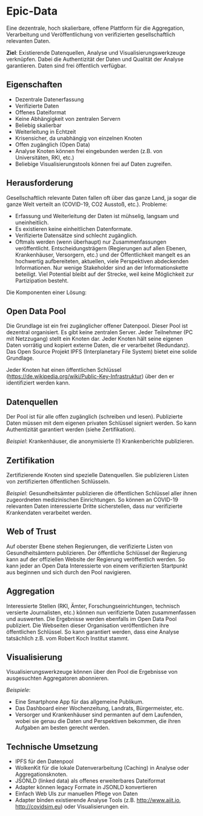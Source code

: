 # Epic-Data
Eine dezentrale, hoch skalierbare, offene Plattform für die Aggregation, Verarbeitung und Veröffentlichung von verifizierten gesellschaftlich relevanten Daten. 

**Ziel**: Existierende Datenquellen, Analyse und Visualisierungswerkzeuge verknüpfen. Dabei die Authentizität der Daten und Qualität der Analyse garantieren. Daten sind frei öffentlich verfügbar.

## Eigenschaften
* Dezentrale Datenerfassung
* Verifizierte Daten
* Offenes Dateiformat
* Keine Abhängigkeit von zentralen Servern
* Beliebig skalierbar
* Weiterleitung in Echtzeit
* Krisensicher, da unabhängig von einzelnen Knoten
* Offen zugänglich (Open Data)
* Analyse Knoten können frei eingebunden werden (z.B. von Universitäten, RKI, etc.)
* Beliebige Visualisierungstools können frei auf Daten zugreifen.

## Herausforderung
Gesellschaftlich relevante Daten fallen oft über das ganze Land, ja sogar die ganze Welt verteilt an (COVID-19, CO2 Ausstoß, etc.). Probleme:
* Erfassung und Weiterleitung der Daten ist mühselig, langsam und uneinheitlich.
* Es existieren keine einheitlichen Datenformate.
* Verifizierte Datensätze sind schlecht zugänglich.
* Oftmals werden (wenn überhaupt) nur Zusammenfassungen veröffentlicht.
Entscheidungsträgern (Regierungen auf allen Ebenen, Krankenhäuser, Versorgern, etc.) und der Öffentlichkeit mangelt es an hochwertig aufbereiteten, aktuellen, viele Perspektiven abdeckenden Informationen. Nur wenige Stakeholder sind an der Informationskette beteiligt. Viel Potential bleibt auf der Strecke, weil keine Möglichkeit zur Partizipation besteht.

Die Komponenten einer Lösung:

## Open Data Pool
Die Grundlage ist ein frei zugänglicher offener Datenpool. Dieser Pool ist dezentral organisiert. Es gibt keine zentralen Server. Jeder Teilnehmer (PC mit Netzzugang) stellt ein Knoten dar. Jeder Knoten hält seine eigenen Daten vorrätig und kopiert externe Daten, die er verarbeitet (Redundanz). Das Open Source Projekt IPFS (Interplanetary File System) bietet eine solide Grundlage.

Jeder Knoten hat einen öffentlichen Schlüssel (https://de.wikipedia.org/wiki/Public-Key-Infrastruktur) über den er identifiziert werden kann.

## Datenquellen
Der Pool ist für alle offen zugänglich (schreiben und lesen). Publizierte Daten müssen mit dem eigenen privaten Schlüssel signiert werden. So kann Authentizität garantiert werden (siehe Zertifikation).

*Beispiel*: Krankenhäuser, die anonymisierte (!) Krankenberichte publizieren.

## Zertifikation
Zertifizierende Knoten sind spezielle Datenquellen. Sie publizieren Listen von zertifizierten öffentlichen Schlüsseln.

*Beispiel*: Gesundheitsämter publizieren die öffentlichen Schlüssel aller ihnen zugeordneten medizinischen Einrichtungen. So können an COVID-19 relevanten Daten interessierte Dritte sicherstellen, dass nur verifizierte Krankendaten verarbeitet werden.

## Web of Trust
Auf oberster Ebene stehen Regierungen, die verifizierte Listen von Gesundheitsämtern publizieren. Der öffentliche Schlüssel der Regierung kann auf der offiziellen Website der Regierung veröffentlich werden. So kann jeder an Open Data Interessierte von einem verifizierten Startpunkt aus beginnen und sich durch den Pool navigieren.

## Aggregation
Interessierte Stellen (RKI, Ämter, Forschungseinrichtungen, technisch versierte Journalisten, etc.) können nun verifizierte Daten zusammenfassen und auswerten. Die Ergebnisse werden ebenfalls im Open Data Pool publiziert. Die Webseiten dieser Organisation veröffentlichen ihre öffentlichen Schlüssel. So kann garantiert werden, dass eine Analyse tatsächlich z.B. vom Robert Koch Institut stammt.

## Visualisierung
Visualisierungswerkzeuge können über den Pool die Ergebnisse von ausgesuchten Aggregatoren abonnieren.

*Beispiele*:
* Eine Smartphone App für das allgemeine Publikum.
* Das Dashboard einer Wochenzeitung, Landrats, Bürgermeister, etc.
* Versorger und Krankenhäuser sind permanten auf dem Laufenden, wobei sie genau die Daten und Perspektiven bekommen, die ihren Aufgaben am besten gerecht werden.

## Technische Umsetzung
* IPFS für den Datenpool
* WolkenKit für die lokale Datenverarbeitung (Caching) in Analyse oder Aggregationsknoten.
* JSONLD (linked data) als offenes erweiterbares Dateiformat
* Adapter können legacy Formate in JSONLD konvertieren
* Einfach Web UIs zur manuellen Pflege von Daten
* Adapter binden existierende Analyse Tools (z.B. http://www.aiit.io, http://covidsim.eu) oder Visualisierungen ein.
